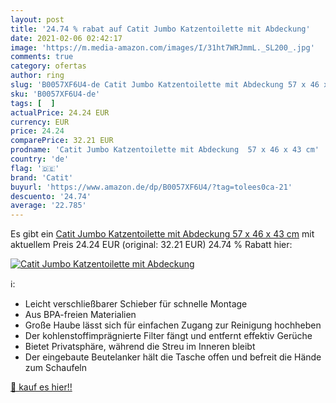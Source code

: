 ```yaml
---
layout: post
title: '24.74 % rabat auf Catit Jumbo Katzentoilette mit Abdeckung'
date: 2021-02-06 02:42:17
image: 'https://m.media-amazon.com/images/I/31ht7WRJmmL._SL200_.jpg'
comments: true
category: ofertas
author: ring
slug: 'B0057XF6U4-de Catit Jumbo Katzentoilette mit Abdeckung 57 x 46 x 43 cm'
sku: 'B0057XF6U4-de'
tags: [  ]
actualPrice: 24.24 EUR
currency: EUR
price: 24.24
comparePrice: 32.21 EUR
prodname: 'Catit Jumbo Katzentoilette mit Abdeckung  57 x 46 x 43 cm'
country: 'de'
flag: '🇩🇪'
brand: 'Catit'
buyurl: 'https://www.amazon.de/dp/B0057XF6U4/?tag=tolees0ca-21'
descuento: '24.74'
average: '22.785'
---
```


Es gibt ein [Catit Jumbo Katzentoilette mit Abdeckung  57 x 46 x 43 cm](https://www.amazon.de/dp/B0057XF6U4/?tag=tolees0ca-21) mit aktuellem Preis 24.24 EUR (original: 32.21 EUR) 24.74 % Rabatt hier:

[![Catit Jumbo Katzentoilette mit Abdeckung](https://m.media-amazon.com/images/I/31ht7WRJmmL._SL200_.jpg)](https://www.amazon.de/dp/B0057XF6U4/?tag=tolees0ca-21)

ℹ️:

- Leicht verschließbarer Schieber für schnelle Montage
- Aus BPA-freien Materialien
- Große Haube lässt sich für einfachen Zugang zur Reinigung hochheben
- Der kohlenstoffimprägnierte Filter fängt und entfernt effektiv Gerüche
- Bietet Privatsphäre, während die Streu im Inneren bleibt
- Der eingebaute Beutelanker hält die Tasche offen und befreit die Hände zum Schaufeln

[🛒 kauf es hier!!](https://www.amazon.de/dp/B0057XF6U4/?tag=tolees0ca-21)
